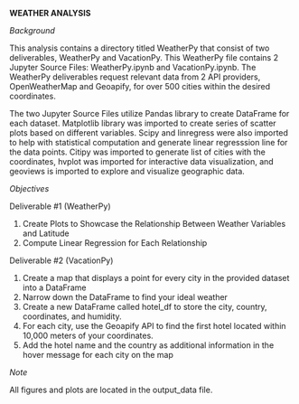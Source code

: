 
**WEATHER ANALYSIS**

*Background*

This analysis contains a directory titled WeatherPy that consist of two deliverables, WeatherPy and VacationPy.
This WeatherPy file contains 2 Jupyter Source Files: WeatherPy.ipynb and VacationPy.ipynb.
The WeatherPy deliverables request relevant data from 2 API providers, OpenWeatherMap and Geoapify, for over 500 cities within the desired coordinates.

The two Jupyter Source Files utilize Pandas library to create DataFrame for each dataset. Matplotlib library was imported to create series of scatter plots based on different variables. 
Scipy and linregress were also imported to help with statistical computation and generate linear regresssion line for the data points. Citipy was imported to generate list of cities with the coordinates,
hvplot was imported for interactive data visualization, and geoviews is imported to explore and visualize geographic data.

*Objectives*

Deliverable #1 (WeatherPy)

1. Create Plots to Showcase the Relationship Between Weather Variables and Latitude
2. Compute Linear Regression for Each Relationship

Deliverable #2 (VacationPy)

1. Create a map that displays a point for every city in the provided dataset into a DataFrame
2. Narrow down the DataFrame to find your ideal weather
3. Create a new DataFrame called hotel_df to store the city, country, coordinates, and humidity.
4. For each city, use the Geoapify API to find the first hotel located within 10,000 meters of your coordinates.
5. Add the hotel name and the country as additional information in the hover message for each city on the map

*Note*

All figures and plots are located in the output_data file.
